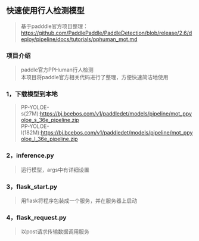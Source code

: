 ## 快速使用行人检测模型
>基于padddle官方项目整理：https://github.com/PaddlePaddle/PaddleDetection/blob/release/2.6/deploy/pipeline/docs/tutorials/pphuman_mot.md
### 项目介绍
>paddle官方PPHuman行人检测  
>本项目将paddle官方相关代码进行了整理，方便快速简洁地使用
### 1，下载模型到本地
>PP-YOLOE-s(27M):https://bj.bcebos.com/v1/paddledet/models/pipeline/mot_ppyoloe_s_36e_pipeline.zip  
>PP-YOLOE-l(182M):https://bj.bcebos.com/v1/paddledet/models/pipeline/mot_ppyoloe_l_36e_pipeline.zip  
### 2，inference.py
>运行模型，args中有详细设置
### 3，flask_start.py
>用flask将程序包装成一个服务，并在服务器上启动
### 4，flask_request.py
>以post请求传输数据调用服务